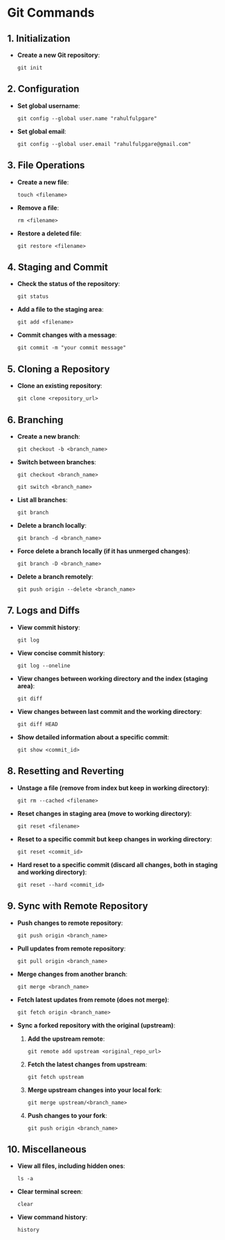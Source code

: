 # Git Commands

## 1. Initialization
- **Create a new Git repository**:
  
  `git init`

## 2. Configuration
- **Set global username**:
  
  `git config --global user.name "rahulfulpgare"`

- **Set global email**:
  
  `git config --global user.email "rahulfulpgare@gmail.com"`

## 3. File Operations
- **Create a new file**:
  
  `touch <filename>`

- **Remove a file**:
  
  `rm <filename>`

- **Restore a deleted file**:
  
  `git restore <filename>`

## 4. Staging and Commit
- **Check the status of the repository**:
  
  `git status`

- **Add a file to the staging area**:
  
  `git add <filename>`

- **Commit changes with a message**:
  
  `git commit -m "your commit message"`

## 5. Cloning a Repository
- **Clone an existing repository**:
  
  `git clone <repository_url>`

## 6. Branching
- **Create a new branch**:
  
  `git checkout -b <branch_name>`

- **Switch between branches**:
  
  `git checkout <branch_name>`
  
  `git switch <branch_name>`

- **List all branches**:
  
  `git branch`

- **Delete a branch locally**:
  
  `git branch -d <branch_name>`

- **Force delete a branch locally (if it has unmerged changes)**:
  
  `git branch -D <branch_name>`

- **Delete a branch remotely**:
  
  `git push origin --delete <branch_name>`

## 7. Logs and Diffs
- **View commit history**:
  
  `git log`

- **View concise commit history**:
  
  `git log --oneline`

- **View changes between working directory and the index (staging area)**:
  
  `git diff`

- **View changes between last commit and the working directory**:
  
  `git diff HEAD`

- **Show detailed information about a specific commit**:
  
  `git show <commit_id>`

## 8. Resetting and Reverting
- **Unstage a file (remove from index but keep in working directory)**:
  
  `git rm --cached <filename>`

- **Reset changes in staging area (move to working directory)**:
  
  `git reset <filename>`

- **Reset to a specific commit but keep changes in working directory**:
  
  `git reset <commit_id>`

- **Hard reset to a specific commit (discard all changes, both in staging and working directory)**:
  
  `git reset --hard <commit_id>`

## 9. Sync with Remote Repository
- **Push changes to remote repository**:
  
  `git push origin <branch_name>`

- **Pull updates from remote repository**:
  
  `git pull origin <branch_name>`

- **Merge changes from another branch**:
  
  `git merge <branch_name>`

- **Fetch latest updates from remote (does not merge)**:
  
  `git fetch origin <branch_name>`

- **Sync a forked repository with the original (upstream)**:
  
  1. **Add the upstream remote**:
     
     `git remote add upstream <original_repo_url>`

  2. **Fetch the latest changes from upstream**:
     
     `git fetch upstream`

  3. **Merge upstream changes into your local fork**:
     
     `git merge upstream/<branch_name>`

  4. **Push changes to your fork**:
     
     `git push origin <branch_name>`

## 10. Miscellaneous
- **View all files, including hidden ones**:
  
  `ls -a`

- **Clear terminal screen**:
  
  `clear`

- **View command history**:
  
  `history`
